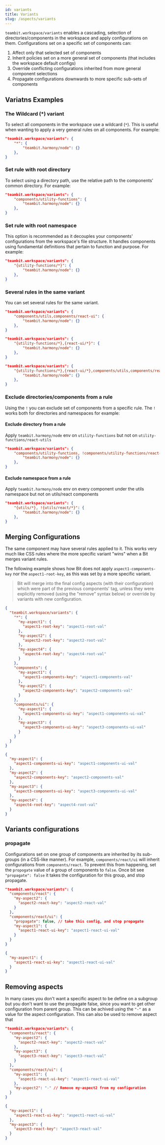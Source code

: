 ```yaml
---
id: variants
title: Variants
slug: /aspects/variants
---
```


`teambit.workspace/variants` enables a cascading, selection of directories/components in the workspace and apply configurations on them.
Configurations set on a specific set of components can:

1. Affect only that selected set of components
1. Inherit policies set on a more general set of components (that includes the workspace default configs)
1. Override conflicting configurations inherited from more general component selections
1. Propagate configurations downwards to more specific sub-sets of components

## Variatns Examples

### The Wildcard (\*) variant

To select all components in the workspace use a wildcard (`*`). This is useful when wanting to apply a very general rules on all components. For example:

```json
"teambit.workspace/variants": {
    "*": {
        "teambit.harmony/node": {}
    },
}
```

### Set rule with root directory

To select using a directory path, use the relative path to the components' common directory. For example:

```json
"teambit.workspace/variants": {
    "components/utility-functions": {
        "teambit.harmony/node": {}
    },
}
```

### Set rule with root namespace

This option is recommended as it decouples your components' configurations from the workspace's file structure. It handles components using fundamental definitions that pertain to function and purpose. For example:

```json
"teambit.workspace/variants": {
    "{utility-functions/*}": {
        "teambit.harmony/node": {}
    },
}
```

### Several rules in the same variant

You can set several rules for the same variant.

```json title="Multiple directory paths"
"teambit.workspace/variants": {
    "components/utils,components/react-ui": {
        "teambit.harmony/node": {}
    },
}
```

```json title="Multiple namespaces"
"teambit.workspace/variants": {
    "{utility-functions/*},{react-ui/*}": {
        "teambit.harmony/node": {}
    },
}
```

```json title="Paths and namespaces"
"teambit.workspace/variants": {
    "{utility-functions/*},{react-ui/*},components/utils,components/react-ui": {
        "teambit.harmony/node": {}
    },
}
```

### Exclude directories/components from a rule

Using the `!` you can exclude set of components from a specific rule.
The `!` works both for directories and namespaces for example:

#### Exclude directory from a rule

Apply `teambit.harmony/node` env on `utility-functions` but not on `utility-functions/react-utils`

```json title="workspace.json
"teambit.workspace/variants": {
    "components/utility-functions, !components/utility-functions/react-utils": {
        "teambit.harmony/node": {}
    },
}
```

#### Exclude namespace from a rule

Apply `teambit.harmony/node` env on every component under the utils namespace but not on utils/react components

```json title="workspace.json
"teambit.workspace/variants": {
    "{utils/*}, !{utils/react/*}": {
        "teambit.harmony/node": {}
    },
}
```

## Merging Configurations

The same component may have several rules applied to it. This works very much like CSS rules where the more specific variant "wins" when a Bit merges variant rules.

The following example shows how Bit does not apply `aspect1-components-key` nor the `aspect1-root-key`, as this was set by a more specific variant.

> Bit will merge into the final config aspects (with their configuration) which were part of the previous components' tag, unless they were explicitly removed (using the "remove" syntax below) or override by variants with new configuration.

```json title="workspace.json
{
  "teambit.workspace/variants": {
    "*": {
      "my-aspect1": {
        "aspect1-root-key": "aspect1-root-val"
      },
      "my-aspect2": {
        "aspect2-root-key": "aspect2-root-val"
      },
      "my-aspect4": {
        "aspect4-root-key": "aspect4-root-val"
      }
    },
    "components": {
      "my-aspect1": {
        "aspect1-components-key": "aspect1-components-val"
      },
      "my-aspect2": {
        "aspect2-components-key": "aspect2-components-val"
      }
    },
    "components/ui": {
      "my-aspect1": {
        "aspect1-components-ui-key": "aspect1-components-ui-val"
      },
      "my-aspect3": {
        "aspect3-components-ui-key": "aspect3-components-ui-val"
      }
    }
  }
}
```

```json title="components/ui/button's calculated configuration"
{
  "my-aspect1": {
    "aspect1-components-ui-key": "aspect1-components-ui-val"
  },
  "my-aspect2": {
    "aspect2-components-key": "aspect2-components-val"
  },
  "my-aspect3": {
    "aspect3-components-ui-key": "aspect3-components-ui-val"
  },
  "my-aspect4": {
    "aspect4-root-key": "aspect4-root-val"
  }
}
```

## Variants configurations

### propagate

Configurations set on one group of components are inherited by its sub-groups (in a CSS-like manner). For example, `components/react/ui` will inherit configurations from `components/react`.
To prevent this from happening, set the `propogate` value of a group of components to `false`.
Once bit see `"propagate": false` it takes the configuration for this group, and stop propagate.

```json title="workspace.json
"teambit.workspace/variants": {
  "components/react": {
    "my-aspect2": {
      "aspect2-react-key": "aspect2-react-val"
    }
  },
  "components/react/ui": {
    "propagate": false, // take this config, and stop propagate
    "my-aspect1": {
      "aspect1-react-ui-key": "aspect1-react-ui-val"
    }
  }
}
```

```json title="components/react/ui/button's calculated configuration"
{
  "my-aspect1": {
    "aspect1-react-ui-key": "aspect1-react-ui-val"
  }
}
```

## Removing aspects

In many cases you don't want a specific aspect to be define on a subgroup but you don't want to use the propagate false, since you want to get other configuration from parent group.
This can be achived using the `"-"` as a value for the aspect configuration.
This can also be used to remove aspect that

```json title="workspace.json
"teambit.workspace/variants": {
  "components/react": {
    "my-aspect2": {
      "aspect2-react-key": "aspect2-react-val"
    },
    "my-aspect3": {
      "aspect3-react-key": "aspect3-react-val"
    }
  },
  "components/react/ui": {
    "my-aspect1": {
      "aspect1-react-ui-key": "aspect1-react-ui-val"
    },
    "my-aspect2": "-" // Remove my-aspect2 from my configuration
  }
}
```

```json title="components/react/ui/button's calculated configuration"
{
  "my-aspect1": {
    "aspect1-react-ui-key": "aspect1-react-ui-val"
  },
  "my-aspect3": {
    "aspect3-react-key": "aspect3-react-val"
  }
}
```
